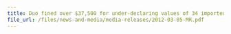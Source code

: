```yaml
---
title: Duo fined over $37,500 for under-declaring values of 34 imported cars  
file_url: /files/news-and-media/media-releases/2012-03-05-MR.pdf
---
```

